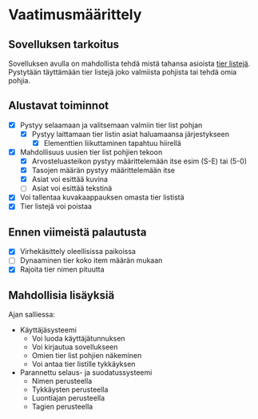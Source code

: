 # Vaatimusmäärittely

## Sovelluksen tarkoitus

Sovelluksen avulla on mahdollista tehdä mistä tahansa asioista [tier listejä](https://en.wikipedia.org/wiki/Tier_list).
Pystytään täyttämään tier listejä joko valmiista pohjista tai tehdä omia pohjia.

## Alustavat toiminnot

- [x] Pystyy selaamaan ja valitsemaan valmiin tier list pohjan
    - [x] Pystyy laittamaan tier listin asiat haluamaansa järjestykseen
        - [x] Elementtien liikuttaminen tapahtuu hiirellä
- [x] Mahdollisuus uusien tier list pohjien tekoon
    - [x] Arvosteluasteikon pystyy määrittelemään itse esim (S-E) tai (5-0)
    - [x] Tasojen määrän pystyy määrittelemään itse
    - [x] Asiat voi esittää kuvina
    - [ ] Asiat voi esittää tekstinä
- [x] Voi tallentaa kuvakaappauksen omasta tier lististä
- [x] Tier listejä voi poistaa

## Ennen viimeistä palautusta
- [X] Virhekäsittely oleellisissa paikoissa
- [ ] Dynaaminen tier koko item määrän mukaan
- [X] Rajoita tier nimen pituutta

## Mahdollisia lisäyksiä

Ajan salliessa:

- Käyttäjäsysteemi
    - Voi luoda käyttäjätunnuksen
    - Voi kirjautua sovellukseen
    - Omien tier list pohjien näkeminen
    - Voi antaa tier listille tykkäyksen
- Parannettu selaus- ja suodatussysteemi
    - Nimen perusteella
    - Tykkäysten perusteella
    - Luontiajan perusteella
    - Tagien perusteella


